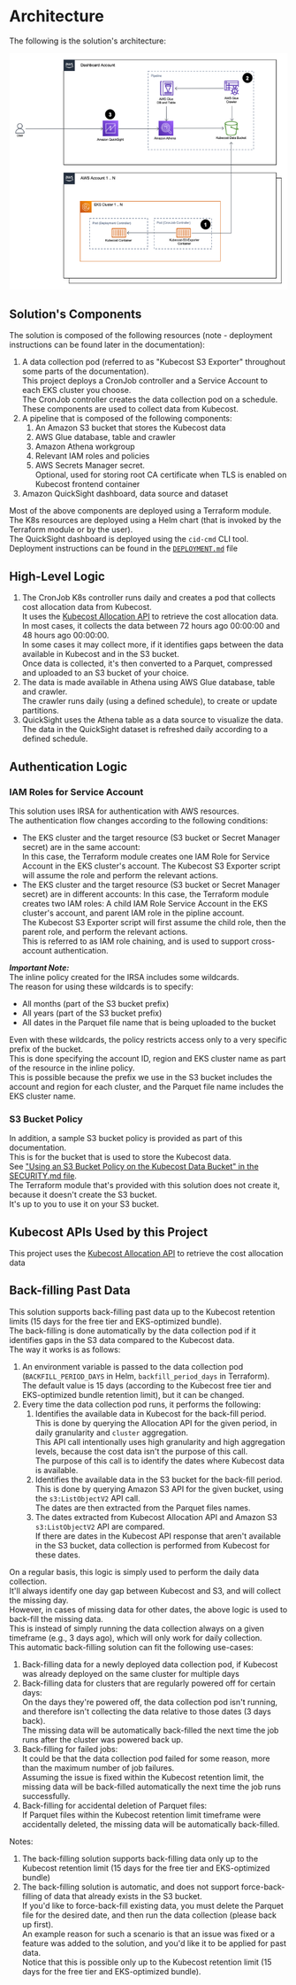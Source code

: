 # Architecture

The following is the solution's architecture:

![Screenshot of the solution's architecture](screenshots/architecture_diagram.png)

## Solution's Components

The solution is composed of the following resources (note - deployment instructions can be found later in the documentation):

1. A data collection pod (referred to as "Kubecost S3 Exporter" throughout some parts of the documentation).  
This project deploys a CronJob controller and a Service Account to each EKS cluster you choose.  
The CronJob controller creates the data collection pod on a schedule.  
These components are used to collect data from Kubecost.
2. A pipeline that is composed of the following components:
   1. An Amazon S3 bucket that stores the Kubecost data
   2. AWS Glue database, table and crawler
   3. Amazon Athena workgroup
   4. Relevant IAM roles and policies 
   5. AWS Secrets Manager secret.  
   Optional, used for storing root CA certificate when TLS is enabled on Kubecost frontend container
3. Amazon QuickSight dashboard, data source and dataset

Most of the above components are deployed using a Terraform module.  
The K8s resources are deployed using a Helm chart (that is invoked by the Terraform module or by the user).  
The QuickSight dashboard is deployed using the `cid-cmd` CLI tool.  
Deployment instructions can be found in the [`DEPLOYMENT.md`](DEPLOYMENT.md) file

## High-Level Logic

1. The CronJob K8s controller runs daily and creates a pod that collects cost allocation data from Kubecost.  
It uses the [Kubecost Allocation API](https://docs.kubecost.com/apis/apis-overview/api-allocation) to retrieve the cost allocation data.  
In most cases, it collects the data between 72 hours ago 00:00:00 and 48 hours ago 00:00:00.  
In some cases it may collect more, if it identifies gaps between the data available in Kubecost and in the S3 bucket.  
Once data is collected, it's then converted to a Parquet, compressed and uploaded to an S3 bucket of your choice.
2. The data is made available in Athena using AWS Glue database, table and crawler.  
The crawler runs daily (using a defined schedule), to create or update partitions.
3. QuickSight uses the Athena table as a data source to visualize the data.  
The data in the QuickSight dataset is refreshed daily according to a defined schedule.

## Authentication Logic

### IAM Roles for Service Account

This solution uses IRSA for authentication with AWS resources.  
The authentication flow changes according to the following conditions:

* The EKS cluster and the target resource (S3 bucket or Secret Manager secret) are in the same account:  
In this case, the Terraform module creates one IAM Role for Service Account in the EKS cluster's account.
The Kubecost S3 Exporter script will assume the role and perform the relevant actions.
* The EKS cluster and the target resource (S3 bucket or Secret Manager secret) are in different accounts:
In this case, the Terraform module creates two IAM roles:
A child IAM Role Service Account in the EKS cluster's account, and parent IAM role in the pipline account.  
The Kubecost S3 Exporter script will first assume the child role, then the parent role, and perform the relevant actions.  
This is referred to as IAM role chaining, and is used to support cross-account authentication. 

**_Important Note:_**  
The inline policy created for the IRSA includes some wildcards.  
The reason for using these wildcards is to specify:
* All months (part of the S3 bucket prefix)
* All years (part of the S3 bucket prefix)
* All dates in the Parquet file name that is being uploaded to the bucket

Even with these wildcards, the policy restricts access only to a very specific prefix of the bucket.  
This is done specifying the account ID, region and EKS cluster name as part of the resource in the inline policy.  
This is possible because the prefix we use in the S3 bucket includes the account and region for each cluster, and the Parquet file name includes the EKS cluster name.

### S3 Bucket Policy

In addition, a sample S3 bucket policy is provided as part of this documentation.  
This is for the bucket that is used to store the Kubecost data.  
See ["Using an S3 Bucket Policy on the Kubecost Data Bucket" in the SECURITY.md file](SECURITY.md/.#using-an-s3-bucket-policy-on-the-kubecost-data-bucket).  
The Terraform module that's provided with this solution does not create it, because it doesn't create the S3 bucket.  
It's up to you to use it on your S3 bucket. 

## Kubecost APIs Used by this Project

This project uses the [Kubecost Allocation API](https://docs.kubecost.com/apis/apis-overview/api-allocation) to retrieve the cost allocation data

## Back-filling Past Data

This solution supports back-filling past data up to the Kubecost retention limits (15 days for the free tier and EKS-optimized bundle).  
The back-filling is done automatically by the data collection pod if it identifies gaps in the S3 data compared to the Kubecost data.  
The way it works is as follows:

1. An environment variable is passed to the data collection pod (`BACKFILL_PERIOD_DAYS` in Helm, `backfill_period_days` in Terraform).  
The default value is 15 days (according to the Kubecost free tier and EKS-optimized bundle retention limit), but it can be changed.
2. Every time the data collection pod runs, it performs the following:
   1. Identifies the available data in Kubecost for the back-fill period.  
   This is done by querying the Allocation API for the given period, in daily granularity and `cluster` aggregation.  
   This API call intentionally uses high granularity and high aggregation levels, because the cost data isn't the purpose of this call.  
   The purpose of this call is to identify the dates where Kubecost data is available.
   2. Identifies the available data in the S3 bucket for the back-fill period.  
   This is done by querying Amazon S3 API for the given bucket, using the `s3:ListObjectV2` API call.  
   The dates are then extracted from the Parquet files names.
   3. The dates extracted from Kubecost Allocation API and Amazon S3 `s3:ListObjectV2` API are compared.  
   If there are dates in the Kubecost API response that aren't available in the S3 bucket, data collection is performed from Kubecost for these dates.

On a regular basis, this logic is simply used to perform the daily data collection.  
It'll always identify one day gap between Kubecost and S3, and will collect the missing day.  
However, in cases of missing data for other dates, the above logic is used to back-fill the missing data.  
This is instead of simply running the data collection always on a given timeframe (e.g., 3 days ago), which will only work for daily collection.  
This automatic back-filling solution can fit the following use-cases:

1. Back-filling data for a newly deployed data collection pod, if Kubecost was already deployed on the same cluster for multiple days
2. Back-filling data for clusters that are regularly powered off for certain days:  
On the days they're powered off, the data collection pod isn't running, and therefore isn't collecting the data relative to those dates (3 days back).  
The missing data will be automatically back-filled the next time the job runs after the cluster was powered back up.
3. Back-filling for failed jobs:  
It could be that the data collection pod failed for some reason, more than the maximum number of job failures.  
Assuming the issue is fixed within the Kubecost retention limit, the missing data will be back-filled automatically the next time the job runs successfully.
4. Back-filling for accidental deletion of Parquet files:  
If Parquet files within the Kubecost retention limit timeframe were accidentally deleted, the missing data will be automatically back-filled.

Notes:

1. The back-filling solution supports back-filling data only up to the Kubecost retention limit (15 days for the free tier and EKS-optimized bundle)
2. The back-filling solution is automatic, and does not support force-back-filling of data that already exists in the S3 bucket.  
If you'd like to force-back-fill existing data, you must delete the Parquet file for the desired date, and then run the data collection (please back up first).  
An example reason for such a scenario is that an issue was fixed or a feature was added to the solution, and you'd like it to be applied for past data.  
Notice that this is possible only up to the Kubecost retention limit (15 days for the free tier and EKS-optimized bundle).
